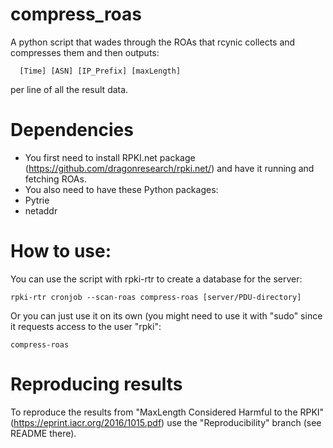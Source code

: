 # compress_roas
A python script that wades through the ROAs that rcynic collects and compresses them and then outputs:

```shell
  [Time] [ASN] [IP_Prefix] [maxLength]
```

per line of all the result data.

# Dependencies
- You first need to install RPKI.net package (https://github.com/dragonresearch/rpki.net/) and have it running and fetching ROAs.
- You also need to have these Python packages:
 - Pytrie
 - netaddr

# How to use:
You can use the script with rpki-rtr to create a database for the server:
```shell
rpki-rtr cronjob --scan-roas compress-roas [server/PDU-directory]
```
Or you can just use it on its own (you might need to use it with "sudo" since it requests access to the user "rpki":
```shell
compress-roas
```
# Reproducing results 
To reproduce the results from "MaxLength Considered Harmful to the RPKI" (https://eprint.iacr.org/2016/1015.pdf) use the "Reproducibility" branch (see README there).
